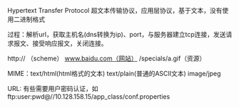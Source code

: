 Hypertext Transfer Protocol   超文本传输协议，应用层协议，基于文本，没有使用二进制格式

过程：解析url，获取主机名\(dns转换为ip\)、port，与服务器建立tcp连接，发送请求报文、接受响应报文，关闭连接。

http:// （scheme）      www.baidu.com（网站）      /specials/a.gif（资源）

MIME：text/html\(html格式的文本\)   text/plain\(普通的ASCII文本\)  image/jpeg



URL: 有些需要用户密码认证，如ftp:user:pwd@//10.128.158.15/app\_class/conf.properties


